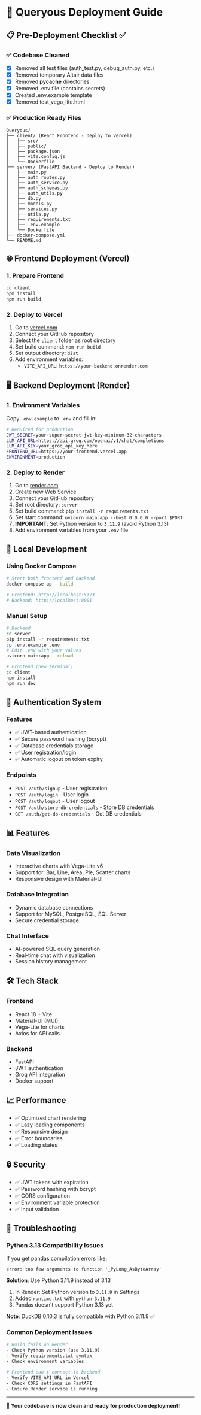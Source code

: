 # 🚀 Queryous Deployment Guide

## 📋 Pre-Deployment Checklist ✅

### ✅ **Codebase Cleaned**
- [x] Removed all test files (auth_test.py, debug_auth.py, etc.)
- [x] Removed temporary Altair data files
- [x] Removed __pycache__ directories
- [x] Removed .env file (contains secrets)
- [x] Created .env.example template
- [x] Removed test_vega_lite.html

### ✅ **Production Ready Files**
```
Queryous/
├── client/ (React Frontend - Deploy to Vercel)
│   ├── src/
│   ├── public/
│   ├── package.json
│   ├── vite.config.js
│   └── Dockerfile
├── server/ (FastAPI Backend - Deploy to Render)
│   ├── main.py
│   ├── auth_routes.py
│   ├── auth_service.py
│   ├── auth_schemas.py
│   ├── auth_utils.py
│   ├── db.py
│   ├── models.py
│   ├── services.py
│   ├── utils.py
│   ├── requirements.txt
│   ├── .env.example
│   └── Dockerfile
├── docker-compose.yml
└── README.md
```

## 🌐 Frontend Deployment (Vercel)

### 1. **Prepare Frontend**
```bash
cd client
npm install
npm run build
```

### 2. **Deploy to Vercel**
1. Go to [vercel.com](https://vercel.com)
2. Connect your GitHub repository
3. Select the `client` folder as root directory
4. Set build command: `npm run build`
5. Set output directory: `dist`
6. Add environment variables:
   - `VITE_API_URL`: `https://your-backend.onrender.com`

## 🖥️ Backend Deployment (Render)

### 1. **Environment Variables**
Copy `.env.example` to `.env` and fill in:
```bash
# Required for production
JWT_SECRET=your-super-secret-jwt-key-minimum-32-characters
LLM_API_URL=https://api.groq.com/openai/v1/chat/completions
LLM_API_KEY=your_groq_api_key_here
FRONTEND_URL=https://your-frontend.vercel.app
ENVIRONMENT=production
```

### 2. **Deploy to Render**
1. Go to [render.com](https://render.com)
2. Create new Web Service
3. Connect your GitHub repository
4. Set root directory: `server`
5. Set build command: `pip install -r requirements.txt`
6. Set start command: `uvicorn main:app --host 0.0.0.0 --port $PORT`
7. **IMPORTANT**: Set Python version to `3.11.9` (avoid Python 3.13)
8. Add environment variables from your `.env` file

## 🔧 Local Development

### **Using Docker Compose**
```bash
# Start both frontend and backend
docker-compose up --build

# Frontend: http://localhost:5173
# Backend: http://localhost:8001
```

### **Manual Setup**
```bash
# Backend
cd server
pip install -r requirements.txt
cp .env.example .env
# Edit .env with your values
uvicorn main:app --reload

# Frontend (new terminal)
cd client
npm install
npm run dev
```

## 🔐 Authentication System

### **Features**
- ✅ JWT-based authentication
- ✅ Secure password hashing (bcrypt)
- ✅ Database credentials storage
- ✅ User registration/login
- ✅ Automatic logout on token expiry

### **Endpoints**
- `POST /auth/signup` - User registration
- `POST /auth/login` - User login
- `POST /auth/logout` - User logout
- `POST /auth/store-db-credentials` - Store DB credentials
- `GET /auth/get-db-credentials` - Get DB credentials

## 📊 Features

### **Data Visualization**
- Interactive charts with Vega-Lite v6
- Support for: Bar, Line, Area, Pie, Scatter charts
- Responsive design with Material-UI

### **Database Integration**
- Dynamic database connections
- Support for MySQL, PostgreSQL, SQL Server
- Secure credential storage

### **Chat Interface**
- AI-powered SQL query generation
- Real-time chat with visualization
- Session history management

## 🛠️ Tech Stack

### **Frontend**
- React 18 + Vite
- Material-UI (MUI)
- Vega-Lite for charts
- Axios for API calls

### **Backend**
- FastAPI
- JWT authentication
- Groq API integration
- Docker support

## 📈 Performance

- ✅ Optimized chart rendering
- ✅ Lazy loading components
- ✅ Responsive design
- ✅ Error boundaries
- ✅ Loading states

## 🔒 Security

- ✅ JWT tokens with expiration
- ✅ Password hashing with bcrypt
- ✅ CORS configuration
- ✅ Environment variable protection
- ✅ Input validation

## 🚨 Troubleshooting

### **Python 3.13 Compatibility Issues**
If you get pandas compilation errors like:
```
error: too few arguments to function '_PyLong_AsByteArray'
```

**Solution**: Use Python 3.11.9 instead of 3.13
1. In Render: Set Python version to `3.11.9` in Settings
2. Added `runtime.txt` with `python-3.11.9`
3. Pandas doesn't support Python 3.13 yet

**Note**: DuckDB 0.10.3 is fully compatible with Python 3.11.9 ✅

### **Common Deployment Issues**
```bash
# Build fails on Render
- Check Python version (use 3.11.9)
- Verify requirements.txt syntax
- Check environment variables

# Frontend can't connect to backend
- Verify VITE_API_URL in Vercel
- Check CORS settings in FastAPI
- Ensure Render service is running
```

---

**🎉 Your codebase is now clean and ready for production deployment!**
